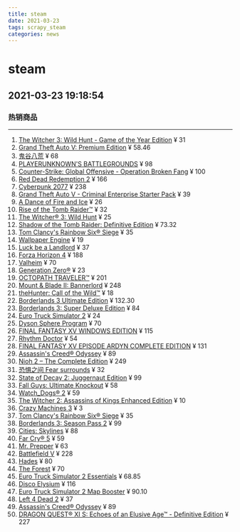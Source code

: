 ```yaml
---
title: steam
date: 2021-03-23 
tags: scrapy_steam
categories: news
---
```

# steam
## 2021-03-23 19:18:54
### 热销商品
******
1. [The Witcher 3: Wild Hunt - Game of the Year Edition](https://store.steampowered.com/sub/124923/?snr=1_7_7_7000_150_1) ¥ 31
1. [Grand Theft Auto V: Premium Edition](https://store.steampowered.com/bundle/5699/Grand_Theft_Auto_V_Premium_Edition/?snr=1_7_7_7000_150_1) ¥ 58.46
1. [鬼谷八荒](https://store.steampowered.com/app/1468810/_/?snr=1_7_7_7000_150_1) ¥ 68
1. [PLAYERUNKNOWN'S BATTLEGROUNDS](https://store.steampowered.com/app/578080/PLAYERUNKNOWNS_BATTLEGROUNDS/?snr=1_7_7_7000_150_1) ¥ 98
1. [Counter-Strike: Global Offensive - Operation Broken Fang](https://store.steampowered.com/app/1490530/CounterStrike_Global_Offensive__Operation_Broken_Fang/?snr=1_7_7_7000_150_1) ¥ 100
1. [Red Dead Redemption 2](https://store.steampowered.com/app/1174180/Red_Dead_Redemption_2/?snr=1_7_7_7000_150_1) ¥ 166
1. [Cyberpunk 2077](https://store.steampowered.com/app/1091500/Cyberpunk_2077/?snr=1_7_7_7000_150_1) ¥ 238
1. [Grand Theft Auto V - Criminal Enterprise Starter Pack](https://store.steampowered.com/app/771300/Grand_Theft_Auto_V__Criminal_Enterprise_Starter_Pack/?snr=1_7_7_7000_150_1) ¥ 39
1. [A Dance of Fire and Ice](https://store.steampowered.com/app/977950/A_Dance_of_Fire_and_Ice/?snr=1_7_7_7000_150_1) ¥ 26
1. [Rise of the Tomb Raider™](https://store.steampowered.com/app/391220/Rise_of_the_Tomb_Raider/?snr=1_7_7_7000_150_1) ¥ 32
1. [The Witcher® 3: Wild Hunt](https://store.steampowered.com/app/292030/The_Witcher_3_Wild_Hunt/?snr=1_7_7_7000_150_1) ¥ 25
1. [Shadow of the Tomb Raider: Definitive Edition](https://store.steampowered.com/bundle/12231/Shadow_of_the_Tomb_Raider_Definitive_Edition/?snr=1_7_7_7000_150_1) ¥ 73.32
1. [Tom Clancy's Rainbow Six® Siege](https://store.steampowered.com/app/359550/Tom_Clancys_Rainbow_Six_Siege/?snr=1_7_7_7000_150_1) ¥ 35
1. [Wallpaper Engine](https://store.steampowered.com/app/431960/Wallpaper_Engine/?snr=1_7_7_7000_150_1) ¥ 19
1. [Luck be a Landlord](https://store.steampowered.com/app/1404850/Luck_be_a_Landlord/?snr=1_7_7_7000_150_1) ¥ 37
1. [Forza Horizon 4](https://store.steampowered.com/app/1293830/Forza_Horizon_4/?snr=1_7_7_7000_150_1) ¥ 188
1. [Valheim](https://store.steampowered.com/app/892970/Valheim/?snr=1_7_7_7000_150_1) ¥ 70
1. [Generation Zero®](https://store.steampowered.com/app/704270/Generation_Zero/?snr=1_7_7_7000_150_1) ¥ 23
1. [OCTOPATH TRAVELER™](https://store.steampowered.com/app/921570/OCTOPATH_TRAVELER/?snr=1_7_7_7000_150_1) ¥ 201
1. [Mount & Blade II: Bannerlord](https://store.steampowered.com/app/261550/Mount__Blade_II_Bannerlord/?snr=1_7_7_7000_150_1) ¥ 248
1. [theHunter: Call of the Wild™](https://store.steampowered.com/app/518790/theHunter_Call_of_the_Wild/?snr=1_7_7_7000_150_1) ¥ 18
1. [Borderlands 3 Ultimate Edition](https://store.steampowered.com/bundle/16675/Borderlands_3_Ultimate_Edition/?snr=1_7_7_7000_150_1) ¥ 132.30
1. [Borderlands 3: Super Deluxe Edition](https://store.steampowered.com/sub/427289/?snr=1_7_7_7000_150_1) ¥ 84
1. [Euro Truck Simulator 2](https://store.steampowered.com/app/227300/Euro_Truck_Simulator_2/?snr=1_7_7_7000_150_1) ¥ 24
1. [Dyson Sphere Program](https://store.steampowered.com/app/1366540/Dyson_Sphere_Program/?snr=1_7_7_7000_150_1) ¥ 70
1. [FINAL FANTASY XV WINDOWS EDITION](https://store.steampowered.com/app/637650/FINAL_FANTASY_XV_WINDOWS_EDITION/?snr=1_7_7_7000_150_1) ¥ 115
1. [Rhythm Doctor](https://store.steampowered.com/app/774181/Rhythm_Doctor/?snr=1_7_7_7000_150_1) ¥ 54
1. [FINAL FANTASY XV EPISODE ARDYN COMPLETE EDITION](https://store.steampowered.com/bundle/10539/FINAL_FANTASY_XV_EPISODE_ARDYN_COMPLETE_EDITION/?snr=1_7_7_7000_150_1) ¥ 131
1. [Assassin's Creed® Odyssey](https://store.steampowered.com/app/812140/Assassins_Creed_Odyssey/?snr=1_7_7_7000_150_1) ¥ 89
1. [Nioh 2 – The Complete Edition](https://store.steampowered.com/app/1325200/Nioh_2__The_Complete_Edition/?snr=1_7_7_7000_150_1) ¥ 249
1. [恐惧之间 Fear surrounds](https://store.steampowered.com/app/1526490/_Fear_surrounds/?snr=1_7_7_7000_150_1) ¥ 32
1. [State of Decay 2: Juggernaut Edition](https://store.steampowered.com/app/495420/State_of_Decay_2_Juggernaut_Edition/?snr=1_7_7_7000_150_1) ¥ 99
1. [Fall Guys: Ultimate Knockout](https://store.steampowered.com/app/1097150/Fall_Guys_Ultimate_Knockout/?snr=1_7_7_7000_150_1) ¥ 58
1. [Watch_Dogs® 2](https://store.steampowered.com/app/447040/Watch_Dogs_2/?snr=1_7_7_7000_150_1) ¥ 59
1. [The Witcher 2: Assassins of Kings Enhanced Edition](https://store.steampowered.com/app/20920/The_Witcher_2_Assassins_of_Kings_Enhanced_Edition/?snr=1_7_7_7000_150_1) ¥ 10
1. [Crazy Machines 3](https://store.steampowered.com/app/351920/Crazy_Machines_3/?snr=1_7_7_7000_150_1) ¥ 3
1. [Tom Clancy's Rainbow Six® Siege](https://store.steampowered.com/app/359550/Tom_Clancys_Rainbow_Six_Siege/?snr=1_7_7_7000_150_1) ¥ 35
1. [Borderlands 3: Season Pass 2](https://store.steampowered.com/app/1396474/Borderlands_3_Season_Pass_2/?snr=1_7_7_7000_150_1) ¥ 99
1. [Cities: Skylines](https://store.steampowered.com/app/255710/Cities_Skylines/?snr=1_7_7_7000_150_1) ¥ 88
1. [Far Cry® 5](https://store.steampowered.com/app/552520/Far_Cry_5/?snr=1_7_7_7000_150_1) ¥ 59
1. [Mr. Prepper](https://store.steampowered.com/app/761830/Mr_Prepper/?snr=1_7_7_7000_150_1) ¥ 63
1. [Battlefield V](https://store.steampowered.com/app/1238810/Battlefield_V/?snr=1_7_7_7000_150_1) ¥ 228
1. [Hades](https://store.steampowered.com/app/1145360/Hades/?snr=1_7_7_7000_150_1) ¥ 80
1. [The Forest](https://store.steampowered.com/app/242760/The_Forest/?snr=1_7_7_7000_150_1) ¥ 70
1. [Euro Truck Simulator 2 Essentials](https://store.steampowered.com/bundle/1923/Euro_Truck_Simulator_2_Essentials/?snr=1_7_7_7000_150_1) ¥ 68.85
1. [Disco Elysium](https://store.steampowered.com/app/632470/Disco_Elysium/?snr=1_7_7_7000_150_1) ¥ 116
1. [Euro Truck Simulator 2 Map Booster](https://store.steampowered.com/bundle/5555/Euro_Truck_Simulator_2_Map_Booster/?snr=1_7_7_7000_150_1) ¥ 90.10
1. [Left 4 Dead 2](https://store.steampowered.com/app/550/Left_4_Dead_2/?snr=1_7_7_7000_150_1) ¥ 37
1. [Assassin's Creed® Odyssey](https://store.steampowered.com/app/812140/Assassins_Creed_Odyssey/?snr=1_7_7_7000_150_1) ¥ 89
1. [DRAGON QUEST® XI S: Echoes of an Elusive Age™ - Definitive Edition](https://store.steampowered.com/app/1295510/DRAGON_QUEST_XI_S_Echoes_of_an_Elusive_Age__Definitive_Edition/?snr=1_7_7_7000_150_1) ¥ 227
